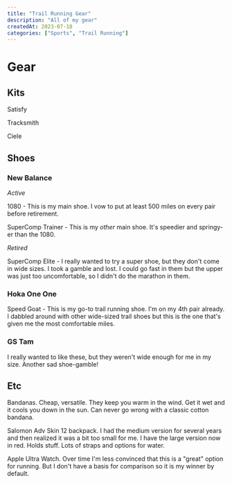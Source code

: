```yaml
---
title: "Trail Running Gear"
description: "All of my gear"
createdAt: 2023-07-18
categories: ["Sports", "Trail Running"]
---
```


# Gear

## Kits

Satisfy

Tracksmith

Ciele

## Shoes

### New Balance

_Active_

1080 - This is my main shoe. I vow to put at least 500 miles on every pair before retirement.

SuperComp Trainer - This is my _other_ main shoe. It's speedier and springy-er than the 1080.

_Retired_

SuperComp Elite - I really wanted to try a super shoe, but they don't come in wide sizes. I took a gamble and lost. I could go fast in them but the upper was just too uncomfortable, so I didn't do the marathon in them.

### Hoka One One

Speed Goat - This is my go-to trail running shoe. I'm on my 4th pair already. I dabbled around with other wide-sized trail shoes but this is the one that's given me the most comfortable miles.

### GS Tam

I really wanted to like these, but they weren't wide enough for me in my size. Another sad shoe-gamble!

## Etc

Bandanas. Cheap, versatile. They keep you warm in the wind. Get it wet and it cools you down in the sun. Can never go wrong with a classic cotton bandana.

Salomon Adv Skin 12 backpack. I had the medium version for several years and then realized it was a bit too small for me. I have the large version now in red. Holds stuff. Lots of straps and options for water.

Apple Ultra Watch. Over time I'm less convinced that this is a "great" option for running. But I don't have a basis for comparison so it is my winner by default.

